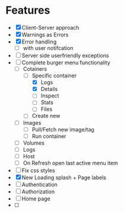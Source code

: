 # Features

* [x] Client-Server approach
* [x] Warnings as Errors
* [x] Error handling
	* [ ] with user notifcation
* [ ] Server side userfriendly exceptions
* [ ] Complete burger menu functionality
	* [ ] Cotainers
		* [ ] Specific container
			* [x] Logs
			* [x] Details
			* [ ] Inspect
			* [ ] Stats
			* [ ] Files
		* [ ] Create new
	* [ ] Images
		* [ ] Pull/Fetch new image/tag
		* [ ] Run container
	* [ ] Volumes
	* [ ] Logs
	* [ ] Host
	* [ ] On Refresh open last active menu item
* [ ] Fix css styles
* [x] New Loading splash + Page labels
* [ ] Authentication
* [ ] Authorization
* [ ] Home page
* [ ] 
	
